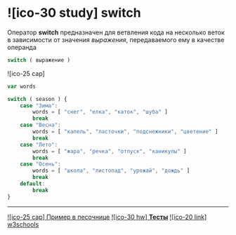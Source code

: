 # ![ico-30 study] switch

Оператор  **switch** предназначен для ветвления кода на несколько веток в зависимости от значения *выражения*, передаваемого ему в качестве операнда

~~~javascript
switch ( выражение )
~~~

![ico-25 cap]

~~~javascript
var words

switch ( season ) {
    case "Зима":
        words = [ "снег", "елка", "каток", "шуба" ]
        break
    case "Весна":
        words = [ "капель", "ласточки", "подснежники", "цветение" ]
        break
    case "Лето":
        words = [ "жара", "речка", "отпуск", "каникулы" ]
        break
    case "Осень":
        words = [ "школа", "листопад", "урожай", "дождь" ]
        break
    default:
        break
}
~~~

______________

[![ico-25 cap] Пример в песочнице](https://jsfiddle.net/garevna/g4roemnL/27/)
[![ico-30 hw] **Тесты**](https://garevna.github.io/js-quiz/#switch)
[![ico-20 link] w3schools](https://www.w3schools.com/js/js_switch.asp)
